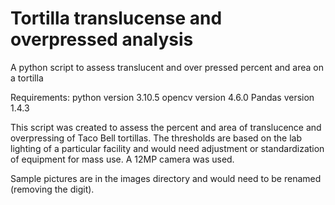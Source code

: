 # Tortilla translucense and overpressed analysis
A python script to assess translucent and over pressed percent and area on a tortilla

Requirements:
python version 3.10.5
opencv version 4.6.0
Pandas version 1.4.3

This script was created to assess the percent and area of translucence and overpressing of Taco Bell tortillas. The thresholds are based on the lab lighting of a particular facility and would need adjustment or standardization of equipment for mass use.
A 12MP camera was used.

Sample pictures are in the images directory and would need to be renamed (removing the digit).

